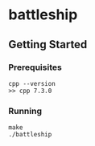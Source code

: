 # battleship

## Getting Started
### Prerequisites
```
cpp --version
>> cpp 7.3.0
```
### Running
```
make
./battleship
```
